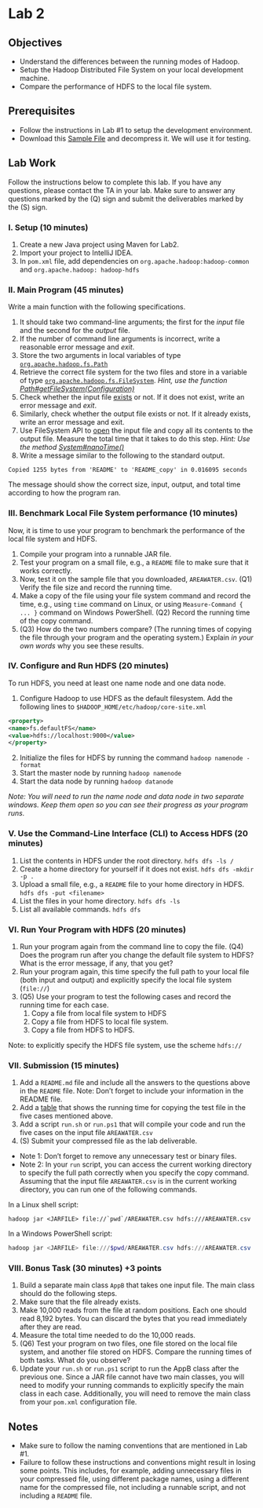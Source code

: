 # Lab 2

## Objectives
* Understand the differences between the running modes of Hadoop.
* Setup the Hadoop Distributed File System on your local development machine.
* Compare the performance of HDFS to the local file system.

## Prerequisites
* Follow the instructions in Lab #1 to setup the development environment.
* Download this [Sample File](https://drive.google.com/file/d/0B1jY75xGiy7eR3VpNC1XMzB5cWs/view)
 and decompress it. We will use it for testing.

## Lab Work

Follow the instructions below to complete this lab. If you have any questions, please contact the TA in your lab. Make sure to answer any questions marked by the (Q) sign and submit the deliverables marked by the (S) sign.

### I. Setup (10 minutes)
1. Create a new Java project using Maven for Lab2.
2. Import your project to IntelliJ IDEA.
3. In `pom.xml` file, add dependencies on `org.apache.hadoop:hadoop-common` and `org.apache.hadoop: hadoop-hdfs`

### II. Main Program (45 minutes)
Write a main function with the following specifications.
1.	It should take two command-line arguments; the first for the *input* file and the second for the *output* file.
2.	If the number of command line arguments is incorrect, write a reasonable error message and *exit*.
3.	Store the two arguments in local variables of type [`org.apache.hadoop.fs.Path`](https://hadoop.apache.org/docs/r2.10.0/api/org/apache/hadoop/fs/Path.html)
4.	Retrieve the correct file system for the two files and store in a variable of type [`org.apache.hadoop.fs.FileSystem`](https://hadoop.apache.org/docs/r2.10.0/api/org/apache/hadoop/fs/FileSystem.html). *Hint, use the function [Path#getFileSystem(Configuration)](https://hadoop.apache.org/docs/r2.10.0/api/org/apache/hadoop/fs/Path.html#getFileSystem(org.apache.hadoop.conf.Configuration))*
5.	Check whether the input file [exists](https://hadoop.apache.org/docs/r2.10.0/api/org/apache/hadoop/fs/FileSystem.html#exists(org.apache.hadoop.fs.Path)) or not. If it does not exist, write an error message and *exit*.
6.	Similarly, check whether the output file exists or not. If it already exists, write an error message and exit.
7.	Use FileSystem API to [open](https://hadoop.apache.org/docs/r2.10.0/api/org/apache/hadoop/fs/FileSystem.html#open(org.apache.hadoop.fs.Path)) the input file and copy all its contents to the output file. Measure the total time that it takes to do this step. *Hint: Use the method [System#nanoTime()](https://docs.oracle.com/javase/8/docs/api/java/lang/System.html#nanoTime--)*
8.	Write a message similar to the following to the standard output.

```text
Copied 1255 bytes from 'README' to 'README_copy' in 0.016095 seconds
```

The message should show the correct size, input, output, and total time according to how the program ran.

### III. Benchmark Local File System performance (10 minutes)

Now, it is time to use your program to benchmark the performance of the local file system and HDFS.
1.	Compile your program into a runnable JAR file.
2.	Test your program on a small file, e.g., a `README` file to make sure that it works correctly.
3.	Now, test it on the sample file that you downloaded, `AREAWATER.csv`.
(Q1) Verify the file size and record the running time.
4.	Make a copy of the file using your file system command and record the time, e.g., using `time` command on Linux, or using `Measure-Command { ... }` command on Windows PowerShell. (Q2) Record the running time of the copy command.
5.	(Q3) How do the two numbers compare? (The running times of copying the file through your program and the operating system.) Explain *in your own words* why you see these results.

### IV. Configure and Run HDFS (20 minutes)
To run HDFS, you need at least one name node and one data node.
1.	Configure Hadoop to use HDFS as the default filesystem. Add the following lines to `$HADOOP_HOME/etc/hadoop/core-site.xml`

```xml
<property>
<name>fs.defaultFS</name>
<value>hdfs://localhost:9000</value>
</property>
```

2.	Initialize the files for HDFS by running the command `hadoop namenode -format`
3.	Start the master node by running `hadoop namenode`
4.	Start the data node by running `hadoop datanode`

*Note: You will need to run the name node and data node in two separate windows. Keep them open so you can see their progress as your program runs.*

### V. Use the Command-Line Interface (CLI) to Access HDFS (20 minutes)
1.	List the contents in HDFS under the root directory. `hdfs dfs -ls /`
2.	Create a home directory for yourself if it does not exist. `hdfs dfs -mkdir -p .`
3.	Upload a small file, e.g., a `README` file to your home directory in HDFS. `hdfs dfs -put <filename>`
4.	List the files in your home directory. `hdfs dfs -ls`
5.	List all available commands. `hdfs dfs`

### VI. Run Your Program with HDFS (20 minutes)
1.	Run your program again from the command line to copy the file. (Q4) Does the program run after you change the default file system to HDFS? What is the error message, if any, that you get?
2.	Run your program again, this time specify the full path to your local file (both input and output) and explicitly specify the local file system (`file://`)
3.	(Q5) Use your program to test the following cases and record the running time for each case.
    1.	Copy a file from local file system to HDFS
    2.	Copy a file from HDFS to local file system.
    3.	Copy a file from HDFS to HDFS.

Note: to explicitly specify the HDFS file system, use the scheme `hdfs://`

### VII. Submission (15 minutes)
1.	Add a `README.md` file and include all the answers to the questions above in the `README` file.
Note: Don’t forget to include your information in the README file.
2.	Add a [table](https://github.com/adam-p/markdown-here/wiki/Markdown-Cheatsheet#tables) that shows the running time for copying the test file in the five cases mentioned above.
3.	Add a script `run.sh` or `run.ps1` that will compile your code and run the five cases on the input file `AREAWATER.csv`
4.	(S) Submit your compressed file as the lab deliverable.

* Note 1: Don’t forget to remove any unnecessary test or binary files.
* Note 2: In your `run` script, you can access the current working directory to specify the full path correctly when you specify the copy command. Assuming that the input file `AREAWATER.csv` is in the current working directory, you can run one of the following commands.

In a Linux shell script:

```shell
hadoop jar <JARFILE> file://`pwd`/AREAWATER.csv hdfs:///AREAWATER.csv
```

In a Windows PowerShell script:

```PowerShell
hadoop jar <JARFILE> file:///$pwd/AREAWATER.csv hdfs:///AREAWATER.csv
```


### VIII. Bonus Task (30 minutes) +3 points
1.	Build a separate main class `AppB` that takes one input file. The main class should do the following steps.
2.	Make sure that the file already exists.
3.	Make 10,000 reads from the file at random positions. Each one should read 8,192 bytes. You can discard the bytes that you read immediately after they are read.
4.	Measure the total time needed to do the 10,000 reads.
5.	(Q6) Test your program on two files, one file stored on the local file system, and another file stored on HDFS. Compare the running times of both tasks. What do you observe?
6. Update your `run.sh` or `run.ps1` script to run the AppB class after the previous one. Since a JAR file cannot have two main classes, you will need to modify your running commands to explicitly specify the main class in each case.
Additionally, you will need to remove the main class from your `pom.xml` configuration file.

## Notes
* Make sure to follow the naming conventions that are mentioned in Lab #1.
* Failure to follow these instructions and conventions might result in losing some points. This includes, for example, adding unnecessary files in your compressed file, using different package names, using a different name for the compressed file, not including a runnable script, and not including a `README` file.
